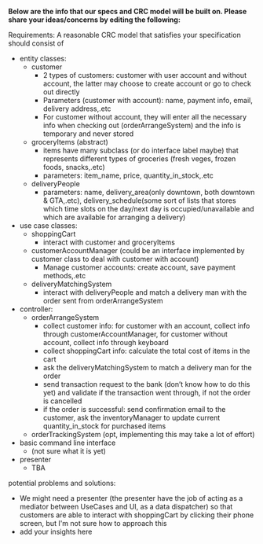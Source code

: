 __Below are the info that our specs and CRC model will be built on. Please share your ideas/concerns by editing the following:__

Requirements: A reasonable CRC model that satisfies your specification should consist of
* entity classes:
  * customer
    * 2 types of customers: customer with user account and without account, the latter may choose to create account or go to check out directly
    * Parameters (customer with account): name, payment info, email, delivery address,.etc
    * For customer without account, they will enter all the necessary info when checking out  (orderArrangeSystem) and the info is temporary and never stored
  * groceryItems (abstract)
    * items have many subclass (or do interface label maybe) that represents different types of groceries (fresh veges, frozen foods, snacks,.etc)
    * parameters: item_name, price, quantity_in_stock,.etc
  * deliveryPeople
    * parameters: name, delivery_area(only downtown, both downtown & GTA,.etc), delivery_schedule(some sort of lists that stores which time slots on the day/next day is occupied/unavailable and which are available for arranging a delivery)
* use case classes:
  * shoppingCart
    * interact with customer and groceryItems
  * customerAccountManager (could be an interface implemented by customer class to deal with customer with account)
    * Manage customer accounts: create account, save payment methods,.etc
  * deliveryMatchingSystem
    * interact with deliveryPeople and match a delivery man with the order sent from orderArrangeSystem
* controller:
  * orderArrangeSystem
    * collect customer info: for customer with an account, collect info through customerAccountManager, for customer without account, collect info through keyboard
    * collect shoppingCart info: calculate the total cost of items in the cart
    * ask the deliveryMatchingSystem to match a delivery man for the order
    * send transaction request to the bank (don’t know how to do this yet) and validate if the transaction went through, if not the order is cancelled
    * if the order is successful: send confirmation email to the customer, ask the inventoryManager to update current quantity_in_stock for purchased items
  * orderTrackingSystem (opt, implementing this may take a lot of effort)
* basic command line interface
  * (not sure what it is yet)
* presenter
  * TBA

potential problems and solutions:
* We might need a presenter (the presenter have the job of acting as a mediator between UseCases and UI, as a data dispatcher) so that customers are able to interact with shoppingCart by clicking their phone screen, but I'm not sure how to approach this
* add your insights here
